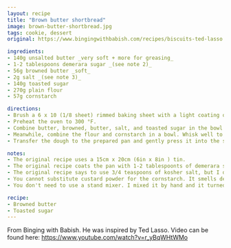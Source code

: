 ```yaml
---
layout: recipe
title: "Brown butter shortbread"
image: brown-butter-shortbread.jpg
tags: cookie, dessert
original: https://www.bingingwithbabish.com/recipes/biscuits-ted-lasso

ingredients:
- 140g unsalted butter _very soft + more for greasing_
- 1-2 tablespoons demerara sugar _(see note 2)_
- 56g browned butter _soft_
- 2g salt _(see note 3)_
- 140g toasted sugar
- 270g plain flour
- 57g cornstarch

directions:
- Brush a 6 x 10 (1/8 sheet) rimmed baking sheet with a light coating of soft butter. Add 1-2 tablespoons of demerara sugar and tilt the pan until it is well coated. _(see note 2)_
- Preheat the oven to 300 °F.
- Combine butter, browned, butter, salt, and toasted sugar in the bowl of a stand mixer. Mix well for 2-3 minutes.
- Meanwhile, combine the flour and cornstarch in a bowl. Whisk well to combine.
- Transfer the dough to the prepared pan and gently press it into the sides and corners of the tray.

notes:
- The original recipe uses a 15cm x 20cm (6in x 8in ) tin.
- The original recipe coats the pan with 1-2 tablespoonts of demerara sugar, but I found it made it too sweet for my tastes, so I skip that step
- The original recipe says to use 3/4 teaspoons of kosher salt, but I don't like the big grains of salt, as it makes some bites too salty. I like my salt more evenly distributed.
- You cannot substitute custard powder for the cornstarch. It smells delicious, but is so very, very dry.
- You don't need to use a stand mixer. I mixed it by hand and it turned out well. Just takes more effort, and makes it more important that you have soft butter.

recipe:
- Browned butter
- Toasted sugar
---
```

From Binging with Babish. He was inspired by Ted Lasso.
Video can be found here: https://www.youtube.com/watch?v=r_yBqWHtWMo